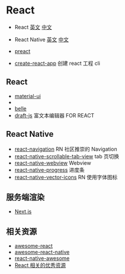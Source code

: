 # React

- React [英文](https://reactjs.org/) [中文](https://react.docschina.org/)
- React Native [英文](https://facebook.github.io/react-native) [中文](https://reactnative.cn/)

- [preact](https://github.com/developit/preact)
- [create-react-app](https://github.com/facebook/create-react-app) 创建 react 工程 cli

## React

- [material-ui](https://github.com/mui-org/material-ui)
- []()
- [belle](https://github.com/nikgraf/belle/)
- [draft-js](https://github.com/facebook/draft-js)  富文本编辑器 FOR REACT

## React Native

- [react-navigation](https://github.com/react-navigation/react-navigation) RN 社区推崇的 Navigation
- [react-native-scrollable-tab-view](https://github.com/ptomasroos/react-native-scrollable-tab-view) tab 页切换
- [react-native-webview](https://github.com/react-native-community/react-native-webview) Webview
- [react-native-progress](https://github.com/oblador/react-native-progress) 进度条
- [react-native-vector-icons](https://github.com/oblador/react-native-vector-icons) RN 使用字体图标

## 服务端渲染

- [Next.js](https://github.com/zeit/next.js)

## 相关资源

- [awesome-react](https://github.com/enaqx/awesome-react)
- [awesome-react-native](https://github.com/jondot/awesome-react-native)
- [react-native-awesome](https://github.com/crazycodeboy/react-native-awesome)
- [React 相关的优秀资源](https://github.com/ywwhack/react-journey)
